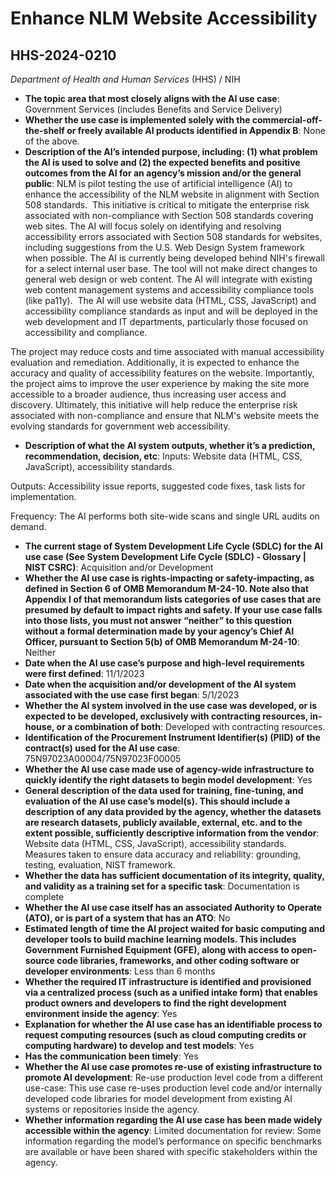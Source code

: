 # Enhance NLM Website Accessibility
## HHS-2024-0210
_Department of Health and Human Services_ (HHS) / NIH


+ **The topic area that most closely aligns with the AI use case**: Government Services (includes Benefits and Service Delivery)
+ **Whether the use case is implemented solely with the commercial-off-the-shelf or freely available AI products identified in Appendix B**: None of the above.
+ **Description of the AI’s intended purpose, including: (1) what problem the AI is used to solve and (2) the expected benefits and positive outcomes from the AI for an agency’s mission and/or the general public**: NLM is pilot testing the use of artificial intelligence (AI) to enhance the accessibility of the NLM website in alignment with Section 508 standards.  This initiative is critical to mitigate the enterprise risk associated with non-compliance with Section 508 standards covering web sites. The AI will focus solely on identifying and resolving accessibility errors associated with Section 508 standards for websites, including suggestions from the U.S. Web Design System framework when possible. The AI is currently being developed behind NIH's firewall for a select internal user base. The tool will not make direct changes to general web design or web content. The AI will integrate with existing web content management systems and accessibility compliance tools (like pa11y).  The AI will use website data (HTML, CSS, JavaScript) and accessibility compliance standards as input and will be deployed in the web development and IT departments, particularly those focused on accessibility and compliance.

The project may reduce costs and time associated with manual accessibility evaluation and remediation. Additionally, it is expected to enhance the accuracy and quality of accessibility features on the website. Importantly, the project aims to improve the user experience by making the site more accessible to a broader audience, thus increasing user access and discovery. Ultimately, this initiative will help reduce the enterprise risk associated with non-compliance and ensure that NLM's website meets the evolving standards for government web accessibility.
+ **Description of what the AI system outputs, whether it’s a prediction, recommendation, decision, etc**: Inputs: Website data (HTML, CSS, JavaScript), accessibility standards.

Outputs: Accessibility issue reports, suggested code fixes, task lists for implementation.

Frequency: The AI performs both site-wide scans and single URL audits on demand.
+ **The current stage of System Development Life Cycle (SDLC) for the AI use case (See System Development Life Cycle (SDLC) - Glossary | NIST CSRC)**: Acquisition and/or Development
+ **Whether the AI use case is rights-impacting or safety-impacting, as defined in Section 6 of OMB Memorandum M-24-10. Note also that Appendix I of that memorandum lists categories of use cases that are presumed by default to impact rights and safety. If your use case falls into those lists, you must not answer “neither” to this question without a formal determination made by your agency’s Chief AI Officer, pursuant to Section 5(b) of OMB Memorandum M-24-10**: Neither
+ **Date when the AI use case’s purpose and high-level requirements were first defined**: 11/1/2023
+ **Date when the acquisition and/or development of the AI system associated with the use case first began**: 5/1/2023
+ **Whether the AI system involved in the use case was developed, or is expected to be developed, exclusively with contracting resources, in-house, or a combination of both**: Developed with contracting resources.
+ **Identification of the Procurement Instrument Identifier(s) (PIID) of the contract(s) used for the AI use case**: 75N97023A00004/75N97023F00005
+ **Whether the AI use case made use of agency-wide infrastructure to quickly identify the right datasets to begin model development**: Yes
+ **General description of the data used for training, fine-tuning, and evaluation of the AI use case’s model(s). This should include a description of any data provided by the agency, whether the datasets are research datasets, publicly available, external, etc. and to the extent possible, sufficiently descriptive information from the vendor**: Website data (HTML, CSS, JavaScript), accessibility standards. Measures taken to ensure data accuracy and reliability: grounding, testing, evaluation, NIST framework.
+ **Whether the data has sufficient documentation of its integrity, quality, and validity as a training set for a specific task**: Documentation is complete
+ **Whether the AI use case itself has an associated Authority to Operate (ATO), or is part of a system that has an ATO**: No
+ **Estimated length of time the AI project waited for basic computing and developer tools to build machine learning models. This includes Government Furnished Equipment (GFE), along with access to open-source code libraries, frameworks, and other coding software or developer environments**: Less than 6 months
+ **Whether the required IT infrastructure is identified and provisioned via a centralized process (such as a unified intake form) that enables product owners and developers to find the right development environment inside the agency**: Yes
+ **Explanation for whether the AI use case has an identifiable process to request computing resources (such as cloud computing credits or computing hardware) to develop and test models**: Yes
+ **Has the communication been timely**: Yes
+ **Whether the AI use case promotes re-use of existing infrastructure to promote AI development**: Re-use production level code from a different use-case: This use case re-uses production level code and/or internally developed code libraries for model development from existing AI systems or repositories inside the agency.
+ **Whether information regarding the AI use case has been made widely accessible within the agency**: Limited documentation for review: Some information regarding the model’s performance on specific benchmarks are available or have been shared with specific stakeholders within the agency.